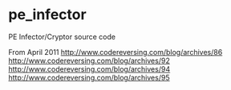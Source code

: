 # pe_infector
PE Infector/Cryptor source code

From April 2011
http://www.codereversing.com/blog/archives/86
http://www.codereversing.com/blog/archives/92
http://www.codereversing.com/blog/archives/94
http://www.codereversing.com/blog/archives/95
